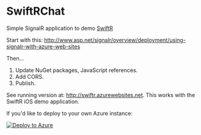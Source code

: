 # SwiftRChat
Simple SignalR application to demo [SwiftR](https://github.com/adamhartford/SwiftR)

Start with this: http://www.asp.net/signalr/overview/deployment/using-signalr-with-azure-web-sites

Then...

1. Update NuGet packages, JavaScript references.
2. Add CORS.
3. Publish.

See running version at: http://swiftr.azurewebsites.net. This works with the SwiftR iOS demo application.

If you'd like to deploy to your own Azure instance:

[![Deploy to Azure](http://azuredeploy.net/deploybutton.png)](https://azuredeploy.net/)
